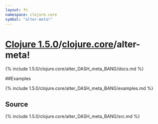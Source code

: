```yaml
---
layout: fn
namespace: clojure.core
symbol: "alter-meta!"
---
```


# [Clojure 1.5.0](../../)/[clojure.core](../)/alter-meta!

{% include 1.5.0/clojure.core/alter_DASH_meta_BANG/docs.md %}

##Examples

{% include 1.5.0/clojure.core/alter_DASH_meta_BANG/examples.md %}
## Source
{% include 1.5.0/clojure.core/alter_DASH_meta_BANG/src.md %}

